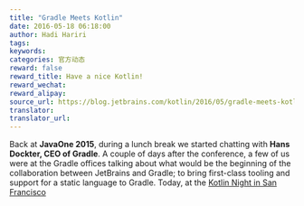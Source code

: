 ```yaml
---
title: "Gradle Meets Kotlin"
date: 2016-05-18 06:18:00
author: Hadi Hariri
tags:
keywords:
categories: 官方动态
reward: false
reward_title: Have a nice Kotlin!
reward_wechat:
reward_alipay:
source_url: https://blog.jetbrains.com/kotlin/2016/05/gradle-meets-kotlin/
translator:
translator_url:
---
```


Back at **JavaOne 2015**, during a lunch break we started chatting with **Hans Dockter, CEO of Gradle**. A couple of days after the conference, a few of us were at the Gradle offices talking about what would be the beginning of the collaboration between JetBrains and Gradle; to bring first-class tooling and support for a static language to Gradle.
Today, at the [Kotlin Night in San Francisco](http://info.jetbrains.com/Kotlin-Night-2016.html) 